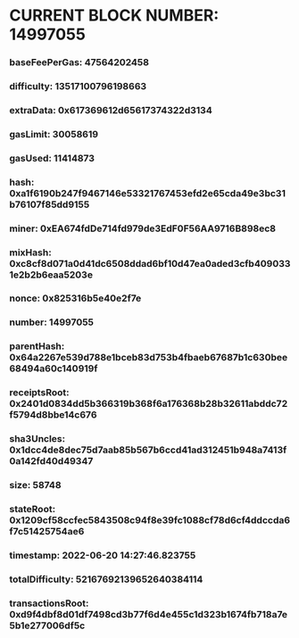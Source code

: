 # CURRENT BLOCK NUMBER: 14997055

### baseFeePerGas: 47564202458
### difficulty: 13517100796198663
### extraData: 0x617369612d65617374322d3134
### gasLimit: 30058619
### gasUsed: 11414873
### hash: 0xa1f6190b247f9467146e53321767453efd2e65cda49e3bc31b76107f85dd9155
### miner: 0xEA674fdDe714fd979de3EdF0F56AA9716B898ec8
### mixHash: 0xc8cf8d071a0d41dc6508ddad6bf10d47ea0aded3cfb4090331e2b2b6eaa5203e
### nonce: 0x825316b5e40e2f7e
### number: 14997055
### parentHash: 0x64a2267e539d788e1bceb83d753b4fbaeb67687b1c630bee68494a60c140919f
### receiptsRoot: 0x2401d0834dd5b366319b368f6a176368b28b32611abddc72f5794d8bbe14c676
### sha3Uncles: 0x1dcc4de8dec75d7aab85b567b6ccd41ad312451b948a7413f0a142fd40d49347
### size: 58748
### stateRoot: 0x1209cf58ccfec5843508c94f8e39fc1088cf78d6cf4ddccda6f7c51425754ae6
### timestamp: 2022-06-20 14:27:46.823755
### totalDifficulty: 52167692139652640384114
### transactionsRoot: 0xd9f4dbf8d01df7498cd3b77f6d4e455c1d323b1674fb718a7e5b1e277006df5c
